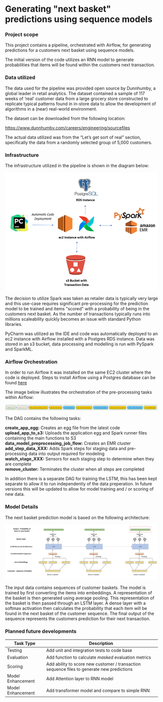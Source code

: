 # Generating "next basket" predictions using sequence models

### Project scope

This project contains a pipeline, orchestrated with Airflow, for generating predictions for a customers next basket
using sequence models.  

The initial version of the code utilizes an RNN model to generate probabilities that items will be found within the
customers next transaction.

### Data utilized

The data used for the pipeline was provided open source by Dunnhumby, a global leader in retail analytics. The dataset 
contained a sample of 117 weeks of ‘real’ customer data from a large grocery store constructed to replicate typical 
patterns found in in-store data to allow the development of algorithms in a (near) real-world environment. 

The dataset can be downloaded from the following location:

https://www.dunnhumby.com/careers/engineering/sourcefiles

The actual data utilized was from the “Let’s get sort of real” section, specifically the data from a randomly selected 
group of 5,000 customers.

### Infrastructure

The infrastructure utilized in the pipeline is shown in the diagram below:

![](Images/infrastructure.PNG)

The decision to utilize Spark was taken as retailer data is typically very large and this use-case requires significant
pre-processing for the prediction model to be trained and items "scored" with a probability of being in the customers
next basket.  As the number of transactions typically runs into millions scaleability quickly becomes an issue with
standard Python libraries.

PyCharm was utilized as the IDE and code was automatically deployed to an ec2 instance with Airflow installed with 
a Postgres RDS instance.  Data was stored in an s3 bucket, data processing and modelling is run with PySpark and SparkML.  

### Airflow Orchestration

In order to run Airflow it was installed on the same EC2 cluster where the code is deployed.  Steps to install Airflow 
using a Postgres database can be found [here](https://medium.com/@abraham.pabbathi/airflow-on-aws-ec2-instance-with-ubuntu-aff8d3206171)

The image below illustrates the orchestration of the pre-processing tasks within Airflow:

![](Images/pre_processing_dag.PNG)  

The DAG contains the following tasks:

**create_app_egg:**  Creates an egg file from the latest code  
**upload_app_to_s3:**  Uploads the application egg and Spark runner files containing the main functions to S3  
**data_model_preprocessing_job_flow:**  Creates an EMR cluster
**add_step_data_XXX:**  Adds Spark steps for staging data and pre-processing data into output required for modeling  
**watch_stage_XXX:**  Sensors for each staging step to determine when they are complete  
**remove_cluster:**  Terminates the cluster when all steps are completed  

In addition there is a separate DAG for training the LSTM, this has been kept separate to allow it to run independently
of the data preperation.  In future versions this will be updated to allow for model training and / or scoring of
new data.

### Model Details

The next basket prediction model is based on the following architecture:

![](Images/next_bask_architecture.PNG)  

The input data contains sequences of customer baskets.  The model is trained by first converting the items into
embeddings.  A representation of the basket is then generated using average pooling.  This representation of the
basket is then passed through an LSTM layer.  A dense layer with a softmax activation then calculates the probability
that each item will be found in the next basket of the customer sequence.  The final output of the sequence represents
the customers prediction for their next transaction.

### Planned future developments

| Task Type           | Description                                                                                |
| ------------------- | -------------------------------------------------------------------------------------------|
| Testing             | Add unit and integration tests to code base                                                |
| Evaluation          | Add function to calculate *masked* evaluation metrics                                      |
| Scoring             | Add ability to score new customer / transaction sequence files to generate new predictions |
| Model Enhancement   | Add Attention layer to RNN model                                                           |
| Model Enhancement   | Add transformer model and compare to simple RNN                                            |